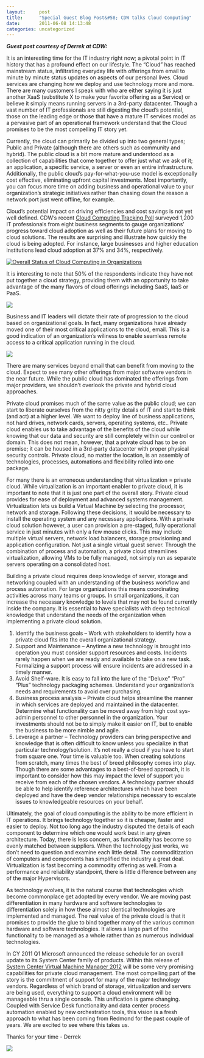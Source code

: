 ```yaml
---
layout:     post
title:      "Special Guest Blog Post&#58; CDW talks Cloud Computing"
date:       2011-06-08 14:13:48
categories: uncategorized
---
```

_**Guest post courtesy of Derrek at CDW:**_

It is an interesting time for the IT industry right now; a pivotal point in IT history that has a profound effect on our lifestyle. The “Cloud” has reached mainstream status, infiltrating everyday life with offerings from email to minute by minute status updates on aspects of our personal lives. Cloud services are changing how we deploy and use technology more and more. There are many customers I speak with who are either saying it is just another XaaS (substitute X to make your favorite offering as a Service) or believe it simply means running servers in a 3rd-party datacenter. Though a vast number of IT professionals are still digesting the cloud’s potential, those on the leading edge or those that have a mature IT services model as a pervasive part of an operational framework understand that the Cloud promises to be the most compelling IT story yet. 

Currently, the cloud can primarily be divided up into two general types; Public and Private (although there are others such as community and hybrid). The public cloud is a bit more mature and understood as a collection of capabilities that come together to offer just what we ask of it; an application, a specific service, a server or even an entire infrastructure. Additionally, the public cloud’s pay-for-what-you-use model is exceptionally cost effective, eliminating upfront capital investments. Most importantly, you can focus more time on adding business and operational value to your organization’s strategic initiatives rather than chasing down the reason a network port just went offline, for example. 

Cloud’s potential impact on driving efficiencies and cost savings is not yet well defined. CDW’s recent [Cloud Computing Tracking Poll](http://bit.ly/lui5iP "Cloud Computing Tracking Poll") surveyed 1,200 IT professionals from eight business segments to gauge organizations’ progress toward cloud adoption as well as their future plans for moving to cloud solutions. The results are surprising and illustrate how quickly the cloud is being adopted. For instance, large businesses and higher education institutions lead cloud adoption at 37% and 34%, respectively. 

[![Overall Status of Cloud Computing in Organizations](https://msdnshared.blob.core.windows.net/media/TNBlogsFS/prod.evol.blogs.technet.com/CommunityServer.Blogs.Components.WeblogFiles/00/00/00/84/60/1805.Cloud%20computing%20status.jpg)](https://msdnshared.blob.core.windows.net/media/TNBlogsFS/prod.evol.blogs.technet.com/CommunityServer.Blogs.Components.WeblogFiles/00/00/00/84/60/1805.Cloud%20computing%20status.jpg)

It is interesting to note that 50% of the respondents indicate they have not put together a cloud strategy, providing them with an opportunity to take advantage of the many flavors of cloud offerings including SaaS, IaaS or PaaS.

[![](https://msdnshared.blob.core.windows.net/media/TNBlogsFS/prod.evol.blogs.technet.com/CommunityServer.Blogs.Components.WeblogFiles/00/00/00/84/60/8204.Strategic%20plan.jpg)](https://msdnshared.blob.core.windows.net/media/TNBlogsFS/prod.evol.blogs.technet.com/CommunityServer.Blogs.Components.WeblogFiles/00/00/00/84/60/8204.Strategic%20plan.jpg)

Business and IT leaders will dictate their rate of progression to the cloud based on organizational goals. In fact, many organizations have already moved one of their most critical applications to the cloud, email. This is a good indication of an organization’s wiliness to enable seamless remote access to a critical application running in the cloud. 

[![](https://msdnshared.blob.core.windows.net/media/TNBlogsFS/prod.evol.blogs.technet.com/CommunityServer.Blogs.Components.WeblogFiles/00/00/00/84/60/4331.First%20Step%20Single%20Cloud%20Application.jpg)](https://msdnshared.blob.core.windows.net/media/TNBlogsFS/prod.evol.blogs.technet.com/CommunityServer.Blogs.Components.WeblogFiles/00/00/00/84/60/4331.First%20Step%20Single%20Cloud%20Application.jpg)

There are many services beyond email that can benefit from moving to the cloud. Expect to see many other offerings from major software vendors in the near future. While the public cloud has dominated the offerings from major providers, we shouldn’t overlook the private and hybrid cloud approaches.

Private cloud promises much of the same value as the public cloud; we can start to liberate ourselves from the nitty gritty details of IT and start to think (and act) at a higher level. We want to deploy line of business applications, not hard drives, network cards, servers, operating systems, etc.. Private cloud enables us to take advantage of the benefits of the cloud while knowing that our data and security are still completely within our control or domain. This does not mean, however, that a private cloud has to be on premise; it can be housed in a 3rd-party datacenter with proper physical security controls. Private cloud, no matter the location, is an assembly of technologies, processes, automations and flexibility rolled into one package. 

For many there is an erroneous understanding that virtualization = private cloud. While virtualization is an important enabler to private cloud, it is important to note that it is just one part of the overall story. Private cloud provides for ease of deployment and advanced systems management. Virtualization lets us build a Virtual Machine by selecting the processor, network and storage. Following these decisions, it would be necessary to install the operating system and any necessary applications. With a private cloud solution however, a user can provision a pre-staged, fully operational service in just minutes with only a few mouse clicks. This may include multiple virtual servers, network load balancers, storage provisioning and application configuration. Not just a single virtual guest server. Through the combination of process and automation, a private cloud streamlines virtualization, allowing VMs to be fully managed, not simply run as separate servers operating on a consolidated host.

Building a private cloud requires deep knowledge of server, storage and networking coupled with an understanding of the business workflow and process automation. For large organizations this means coordinating activities across many teams or groups. In small organizations, it can increase the necessary knowledge to levels that may not be found currently inside the company. It is essential to have specialists with deep technical knowledge that understand the needs of the organization when implementing a private cloud solution. 

  1. Identify the business goals – Work with stakeholders to identify how a private cloud fits into the overall organizational strategy. 
  2. Support and Maintenance – Anytime a new technology is brought into operation you must consider support resources and costs. Incidents rarely happen when we are ready and available to take on a new task. Formalizing a support process will ensure incidents are addressed in a timely manner. 
  3. Avoid Shelf-ware. It is easy to fall into the lure of the “Deluxe” “Pro” “Plus” technology packaging schemes. Understand your organization’s needs and requirements to avoid over purchasing. 
  4. Business process analysis – Private cloud helps streamline the manner in which services are deployed and maintained in the datacenter. Determine what functionality can be moved away from high cost sys-admin personnel to other personnel in the organization. Your investments should not be to simply make it easier on IT, but to enable the business to be more nimble and agile.
  5. Leverage a partner – Technology providers can bring perspective and knowledge that is often difficult to know unless you specialize in that particular technology/solution. It’s not really a cloud if you have to start from square one. Your time is valuable too. When creating solutions from scratch, many times the best of breed philosophy comes into play. Though there are some advantages to a best-of-breed approach, it is important to consider how this may impact the level of support you receive from each of the chosen vendors. A technology partner should be able to help identify reference architectures which have been deployed and have the deep vendor relationships necessary to escalate issues to knowledgeable resources on your behalf. 



Ultimately, the goal of cloud computing is the ability to be more efficient in IT operations. It brings technology together so it is cheaper, faster and easier to deploy. Not too long ago the industry disputed the details of each component to determine which one would work best in any given architecture. Today, there is less concern, as functionality has become so evenly matched between suppliers. When the technology just works, we don’t need to question and examine each little detail. The commoditization of computers and components has simplified the industry a great deal. Virtualization is fast becoming a commodity offering as well. From a performance and reliability standpoint, there is little difference between any of the major Hypervisors. 

As technology evolves, it is the natural course that technologies which become commonplace get adopted by every vendor. We are moving past differentiation in many hardware and software technologies to differentiation solely in how these almost identical technologies are implemented and managed. The real value of the private cloud is that it promises to provide the glue to bind together many of the various common hardware and software technologies. It allows a large part of the functionality to be managed as a whole rather than as numerous individual technologies.

In CY 2011 Q1 Microsoft announced the release schedule for an overall update to its System Center family of products. Within this release of [System Center Virtual Machine Manager 2012](http://bit.ly/mShVrn "System Center Virtual Machine Manager 2012") will be some very promising capabilities for private cloud management. The most compelling part of the story is the commitment of support for many of the major technology vendors. Regardless of which brand of storage, virtualization and servers are being used, everything to support a cloud environment will be manageable thru a single console. This unification is game changing. Coupled with Service Desk functionality and data center process automation enabled by new orchestration tools, this vision is a fresh approach to what has been coming from Redmond for the past couple of years. We are excited to see where this takes us.

Thanks for your time - Derrek

[![](https://msdnshared.blob.core.windows.net/media/TNBlogsFS/prod.evol.blogs.technet.com/CommunityServer.Blogs.Components.WeblogFiles/00/00/00/84/60/0842.derrek.jpg)](https://msdnshared.blob.core.windows.net/media/TNBlogsFS/prod.evol.blogs.technet.com/CommunityServer.Blogs.Components.WeblogFiles/00/00/00/84/60/0842.derrek.jpg)
